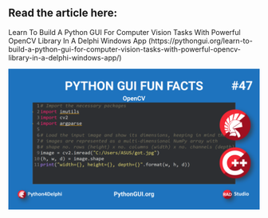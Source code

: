 <h2>Read the article here:</h2> 
Learn To Build A Python GUI For Computer Vision Tasks With Powerful OpenCV Library In A Delphi Windows App (https://pythongui.org/learn-to-build-a-python-gui-for-computer-vision-tasks-with-powerful-opencv-library-in-a-delphi-windows-app/)

![alt text](https://github.com/MuhammadAzizulHakim/pythongui.orgRepo_Python4Delphi-Python-Libraries/blob/main/Article04%20-%20OpenCV/blob/blogBanner3.png)
